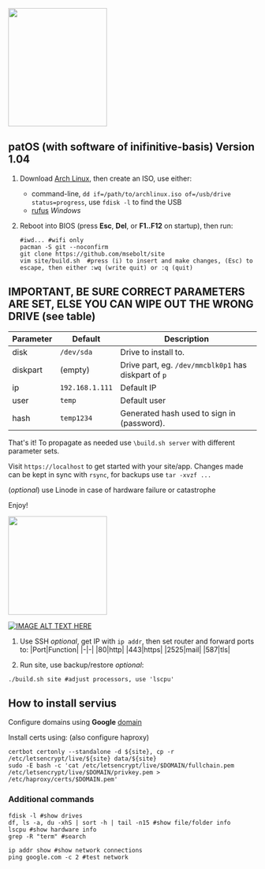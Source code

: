
<img src="https://github.com/msebolt/patOS/raw/main/boxapprentice.png" width="200" height="240" />

## patOS (with software of inifinitive-basis) **Version 1.04**


1. Download [Arch Linux](http://mirror.rackspace.com/archlinux/iso/2021.06.01/archlinux-2021.06.01-x86_64.iso), then create an ISO, use either: 

   - command-line, `dd if=/path/to/archlinux.iso of=/usb/drive status=progress`, use `fdisk -l` to find the USB
   - [rufus](https://github.com/pbatard/rufus) *Windows*

1. Reboot into BIOS (press **Esc**, **Del**, or **F1..F12** on startup), then run:

   ```
   #iwd... #wifi only
   pacman -S git --noconfirm
   git clone https://github.com/msebolt/site
   vim site/build.sh  #press (i) to insert and make changes, (Esc) to escape, then either :wq (write quit) or :q (quit)
   ```

## IMPORTANT, BE SURE CORRECT PARAMETERS ARE SET, ELSE YOU CAN WIPE OUT THE WRONG DRIVE (see table)

|Parameter|Default|Description|
|-|-|-|
|disk|`/dev/sda`|Drive to install to.|
|diskpart|(empty)|Drive part, eg. `/dev/mmcblk0p1` has diskpart of `p`|
|ip|`192.168.1.111`|Default IP|
|user|`temp`|Default user|
|hash|`temp1234`|Generated hash used to sign in (password).|

That's it! To propagate as needed use `\build.sh server` with different parameter sets.

Visit `https://localhost` to get started with your site/app. Changes made can be kept in sync with `rsync`, for backups use `tar -xvzf ...`

(*optional*) use Linode in case of hardware failure or catastrophe

Enjoy!

<img src="https://github.com/msebolt/patOS/raw/main/boxapprentice2.png" width="200" height="200" />

[![IMAGE ALT TEXT HERE](https://img.youtube.com/vi/-xMR_x3lYAA/0.jpg)](https://www.youtube.com/watch?v=-xMR_x3lYAA)



   
1. Use SSH *optional*, get IP with `ip addr`, then set router and forward ports to:
|Port|Function|
|-|-|
|80|http|
|443|https|
|2525|mail|
|587|tls|

1. Run site, use backup/restore *optional*:
```
./build.sh site #adjust processors, use 'lscpu'
```

## How to install servius

Configure domains using **Google** [domain](https://domains.google.com) 

Install certs using: (also configure haproxy)
```
certbot certonly --standalone -d ${site}, cp -r /etc/letsencrypt/live/${site} data/${site}
sudo -E bash -c 'cat /etc/letsencrypt/live/$DOMAIN/fullchain.pem /etc/letsencrypt/live/$DOMAIN/privkey.pem > /etc/haproxy/certs/$DOMAIN.pem'
```

### Additional commands

```
fdisk -l #show drives
df, ls -a, du -xhS | sort -h | tail -n15 #show file/folder info
lscpu #show hardware info
grep -R "term" #search

ip addr show #show network connections
ping google.com -c 2 #test network
```
